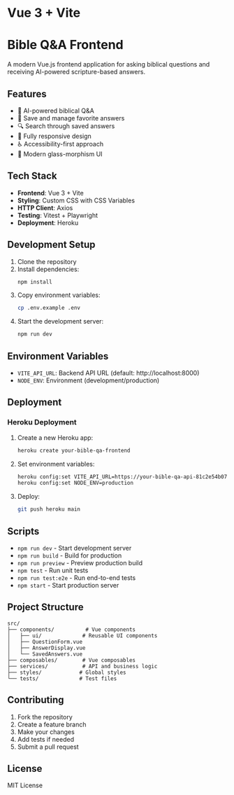 # Vue 3 + Vite

# Bible Q&A Frontend

A modern Vue.js frontend application for asking biblical questions and receiving AI-powered scripture-based answers.

## Features

- 🤖 AI-powered biblical Q&A
- 💾 Save and manage favorite answers
- 🔍 Search through saved answers
- 📱 Fully responsive design
- ♿ Accessibility-first approach
- 🎨 Modern glass-morphism UI

## Tech Stack

- **Frontend**: Vue 3 + Vite
- **Styling**: Custom CSS with CSS Variables
- **HTTP Client**: Axios
- **Testing**: Vitest + Playwright
- **Deployment**: Heroku

## Development Setup

1. Clone the repository
2. Install dependencies:
   ```bash
   npm install
   ```
3. Copy environment variables:
   ```bash
   cp .env.example .env
   ```
4. Start the development server:
   ```bash
   npm run dev
   ```

## Environment Variables

- `VITE_API_URL`: Backend API URL (default: http://localhost:8000)
- `NODE_ENV`: Environment (development/production)

## Deployment

### Heroku Deployment

1. Create a new Heroku app:
   ```bash
   heroku create your-bible-qa-frontend
   ```

2. Set environment variables:
   ```bash
   heroku config:set VITE_API_URL=https://your-bible-qa-api-81c2e54b07f7.herokuapp.com
   heroku config:set NODE_ENV=production
   ```

3. Deploy:
   ```bash
   git push heroku main
   ```

## Scripts

- `npm run dev` - Start development server
- `npm run build` - Build for production
- `npm run preview` - Preview production build
- `npm test` - Run unit tests
- `npm run test:e2e` - Run end-to-end tests
- `npm start` - Start production server

## Project Structure

```
src/
├── components/          # Vue components
│   ├── ui/             # Reusable UI components
│   ├── QuestionForm.vue
│   ├── AnswerDisplay.vue
│   └── SavedAnswers.vue
├── composables/        # Vue composables
├── services/           # API and business logic
├── styles/            # Global styles
└── tests/             # Test files
```

## Contributing

1. Fork the repository
2. Create a feature branch
3. Make your changes
4. Add tests if needed
5. Submit a pull request

## License

MIT License
